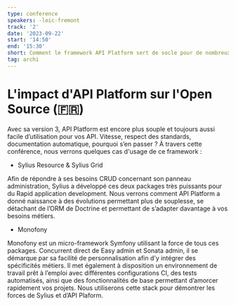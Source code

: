```yaml
---
type: conference
speakers: -loic-fremont
track: '2'
date: '2023-09-22'
start: '14:50'
end: '15:30'
short: Comment le framework API Platform sert de socle pour de nombreux projets Open Source.
tag: archi
---
```


# L'impact d'API Platform sur l'Open Source (🇫🇷)

Avec sa version 3, API Platform est encore plus souple et toujours aussi facile d’utilisation pour vos API. Vitesse, respect des standards, documentation automatique, pourquoi s’en passer ? À travers cette conférence, nous verrons quelques cas d'usage de ce framework :

* Sylius Resource & Sylius Grid 

Afin de répondre à ses besoins CRUD concernant son panneau administration, Sylius a développé ces deux packages très puissants pour du Rapid application development. Nous verrons comment API Platform a donné naissance à des évolutions permettant plus de souplesse, se détachant de l’ORM de Doctrine et permettant de s’adapter davantage à vos besoins métiers.

* Monofony

Monofony est un micro-framework Symfony utilisant la force de tous ces packages. Concurrent direct de Easy admin et Sonata admin, il se démarque par sa facilité de personnalisation afin d’y intégrer des spécificités métiers. Il met également à disposition un environnement de travail prêt à l’emploi avec différentes configurations CI, des tests automatisés, ainsi que des fonctionnalités de base permettant d’amorcer rapidement vos projets. Nous utiliserons cette stack pour démontrer les forces de Sylius et d’API Plaform.

